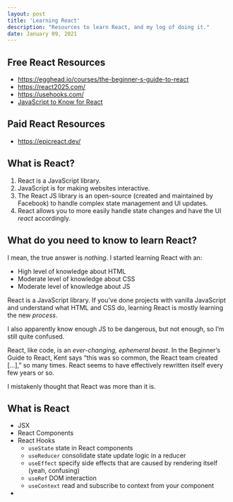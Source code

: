 ```yaml
---
layout: post
title: 'Learning React'
description: "Resources to learn React, and my log of doing it."
date: January 09, 2021
---
```



## Free React Resources
- https://egghead.io/courses/the-beginner-s-guide-to-react
- https://react2025.com/
- https://usehooks.com/
- [JavaScript to Know for React](https://kentcdodds.com/blog/javascript-to-know-for-react)

## Paid React Resources
- https://epicreact.dev/

## What is React?

1. React is a JavaScript library.
2. JavaScript is for making websites interactive.
3. The React JS library is an open-source (created and maintained by Facebook) to handle complex state management and UI updates.
4. React allows you to more easily handle state changes and have the UI *react* accordingly.

## What do you need to know to learn React?

I mean, the true answer is *nothing*. I started learning React with an:
- High level of knowledge about HTML
- Moderate level of knowledge about CSS
- Moderate level of knowledge about JS

React is a JavaScript library. If you’ve done projects with vanilla JavaScript and understand what HTML and CSS do, learning React is mostly learning the new *process*.

I also apparently know enough JS to be dangerous, but not enough, so I’m still quite confused.

React, like code, is an *ever-changing, ephemeral beast*. In the Beginner’s Guide to React, Kent says “this was so common, the React team created […],” so many times. React seems to have effectively rewritten itself every few years or so.

I mistakenly thought that React was more than it is.

## What is React

- JSX
- React Components
- React Hooks
    - `useState` state in React components
    - `useReducer` consolidate state update logic in a reducer
    - `useEffect` specify side effects that are caused by rendering itself (yeah, confusing)
    - `useRef` DOM interaction
    - `useContext` read and subscribe to context from your component
-

